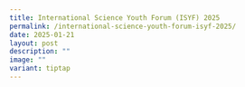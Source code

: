 ```yaml
---
title: International Science Youth Forum (ISYF) 2025
permalink: /international-science-youth-forum-isyf-2025/
date: 2025-01-21
layout: post
description: ""
image: ""
variant: tiptap
---
```

